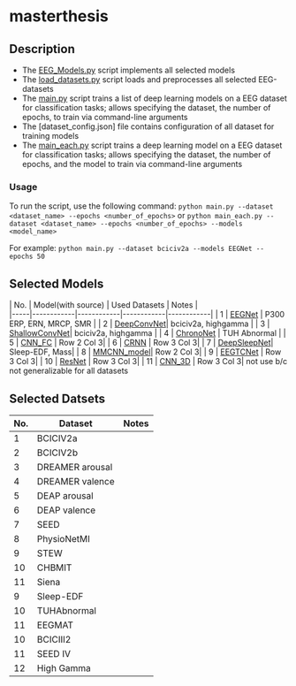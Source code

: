 # masterthesis

## Description
- The [EEG_Models.py](https://github.com/NNEdelweiss/masterthesis/blob/main/EEG_Models.py) script implements all selected models
- The [load_datasets.py](https://github.com/NNEdelweiss/masterthesis/blob/main/load_datasets.py) script loads and preprocesses all selected EEG-datasets
- The [main.py](https://github.com/NNEdelweiss/masterthesis/blob/main/main.py) script trains a list of deep learning models on a EEG dataset for classification tasks; allows specifying the dataset, the number of epochs, to train via command-line arguments
- The [dataset_config.json] file contains configuration of all dataset for training models
- The [main_each.py](https://github.com/NNEdelweiss/masterthesis/blob/main/main_each.py) script trains a deep learning model on a EEG dataset for classification tasks; allows specifying the dataset, the number of epochs, and the model to train via command-line arguments

### Usage
To run the script, use the following command:
```python main.py --dataset <dataset_name> --epochs <number_of_epochs>```
or 
```python main_each.py --dataset <dataset_name> --epochs <number_of_epochs> --models <model_name>```

For example:
```python main.py --dataset bciciv2a --models EEGNet --epochs 50```

## Selected Models
| No. | Model(with source)   | Used Datasets   | Notes   |  
|-----|------------|------------|------------|------------|
| 1   | [EEGNet]()     | P300 ERP, ERN, MRCP, SMR |
| 2   | [DeepConvNet]()| bciciv2a, highgamma |
| 3   | [ShallowConvNet]()| bciciv2a, highgamma |
| 4   | [ChronoNet]()  | TUH Abnormal |
| 5   | [CNN_FC]()     | Row 2 Col 3|
| 6   | [CRNN]()       | Row 3 Col 3|
| 7   | [DeepSleepNet]()| Sleep-EDF, Mass|
| 8   | [MMCNN_model]()| Row 2 Col 3|
| 9   | [EEGTCNet]()   | Row 3 Col 3|
| 10  | [ResNet]()     | Row 3 Col 3|
| 11  | [CNN_3D]()     | Row 3 Col 3| not use b/c not generalizable for all datasets

## Selected Datsets
| No. | Dataset   | Notes   | 
|------------|------------|------------|
| 1| BCICIV2a |        |
| 2| BCICIV2b |        |
| 3| DREAMER arousal |        |
| 4| DREAMER valence |        |
| 5| DEAP arousal |        |
| 6| DEAP valence |        |
| 7| SEED |        |
| 8| PhysioNetMI |        |
| 9| STEW |        |
| 10| CHBMIT |        |
| 11| Siena |        |
| 9| Sleep-EDF |        |
| 10| TUHAbnormal |        |
| 11| EEGMAT |        |
| 10| BCICIII2 |        |
| 11| SEED IV |        |
| 12| High Gamma |        |